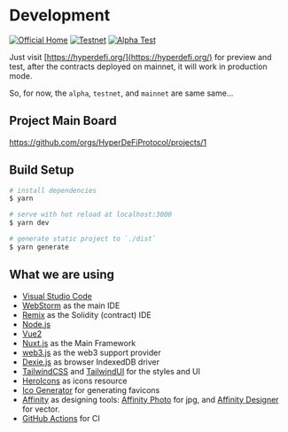 # Development

[![Official Home](https://github.com/HyperDeFiProtocol/home/actions/workflows/mainnet.yml/badge.svg)](https://hyperdefi.org/)
[![Testnet](https://github.com/HyperDeFiProtocol/home/actions/workflows/testnet.yml/badge.svg)](https://testnet.hyperdefi.org/)
[![Alpha Test](https://github.com/HyperDeFiProtocol/home/actions/workflows/alpha.yml/badge.svg)](https://alpha.hyperdefi.org/)

Just visit [https://hyperdefi.org/](https://hyperdefi.org/) for preview and test, after the contracts deployed on
mainnet, it will work in production mode.

So, for now, the `alpha`, `testnet`, and `mainnet` are same same...


## Project Main Board

https://github.com/orgs/HyperDeFiProtocol/projects/1

## Build Setup

```bash
# install dependencies
$ yarn

# serve with hot reload at localhost:3000
$ yarn dev

# generate static project to `./dist`
$ yarn generate
```

## What we are using

- [Visual Studio Code](https://code.visualstudio.com/)
- [WebStorm](https://lp.jetbrains.com/webstorm-ide/) as the main IDE
- [Remix](http://remix.ethereum.org/) as the Solidity (contract) IDE
- [Node.js](https://nodejs.org/)
- [Vue2](https://vuejs.org/)
- [Nuxt.js](https://nuxtjs.org/) as the Main Framework
- [web3.js](https://web3js.readthedocs.io/en/v1.4.0/) as the web3 support provider
- [Dexie.js](https://dexie.org/) as browser IndexedDB driver
- [TailwindCSS](https://tailwindcss.com/) and [TailwindUI](https://tailwindui.com/) for the styles and UI
- [HeroIcons](https://heroicons.com/) as icons resource
- [Ico Generator](https://favicon.io/) for generating favicons
- [Affinity](https://affinity.serif.com/) as designing tools:
  [Affinity Photo](https://affinity.serif.com/en-gb/photo/) for jpg, and
  [Affinity Designer](https://affinity.serif.com/en-gb/designer/) for vector.
- [GitHub Actions](https://github.com/features/actions) for CI
